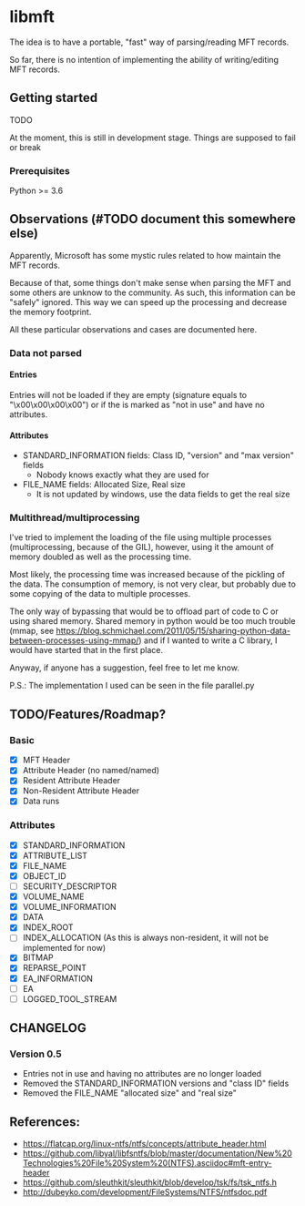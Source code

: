 # libmft

The idea is to have a portable, "fast" way of parsing/reading MFT records.

So far, there is no intention of implementing the ability of writing/editing
MFT records.

## Getting started

TODO

At the moment, this is still in development stage. Things are supposed to fail or break

### Prerequisites

Python >= 3.6

## Observations (#TODO document this somewhere else)

Apparently, Microsoft has some mystic rules related to how maintain the MFT records.

Because of that, some things don't make sense when parsing the MFT and some others
are unknow to the community. As such, this information can be "safely" ignored.
This way we can speed up the processing and decrease the memory footprint.

All these particular observations and cases are documented here.

### Data not parsed

#### Entries

Entries will not be loaded if they are empty (signature equals to "\x00\x00\x00\x00")
or if the is marked as "not in use" and have no attributes.

#### Attributes

- STANDARD_INFORMATION fields: Class ID, "version" and "max version" fields
  - Nobody knows exactly what they are used for
- FILE_NAME fields: Allocated Size, Real size
  - It is not updated by windows, use the data fields to get the real size

### Multithread/multiprocessing

I've tried to implement the loading of the file using multiple processes
(multiprocessing, because of the GIL), however, using it the amount of memory
doubled as well as  the processing time.

Most likely, the processing time was increased because of the pickling of the data.
The consumption of memory, is not very clear, but probably due to some copying
of the data to multiple processes.

The only way of bypassing that would be to offload part of code to C or
using shared memory. Shared memory in python would be too much trouble (mmap, see
https://blog.schmichael.com/2011/05/15/sharing-python-data-between-processes-using-mmap/) and
if I wanted to write a C library, I would have started that in the first place.

Anyway, if anyone has a suggestion, feel free to let me know.

P.S.: The implementation I used can be seen in the file parallel.py

## TODO/Features/Roadmap?

### Basic

- [x] MFT Header
- [x] Attribute Header (no named/named)
- [x] Resident Attribute Header
- [x] Non-Resident Attribute Header
- [x] Data runs

### Attributes

- [x] STANDARD_INFORMATION
- [x] ATTRIBUTE_LIST
- [x] FILE_NAME
- [x] OBJECT_ID
- [ ] SECURITY_DESCRIPTOR
- [x] VOLUME_NAME
- [x] VOLUME_INFORMATION
- [x] DATA
- [x] INDEX_ROOT
- [ ] INDEX_ALLOCATION (As this is always non-resident, it will not be implemented for now)
- [x] BITMAP
- [x] REPARSE_POINT
- [x] EA_INFORMATION
- [ ] EA
- [ ] LOGGED_TOOL_STREAM

## CHANGELOG

### Version 0.5

- Entries not in use and having no attributes are no longer loaded
- Removed the STANDARD_INFORMATION versions and "class ID" fields
- Removed the FILE_NAME "allocated size" and "real size"

## References:

- https://flatcap.org/linux-ntfs/ntfs/concepts/attribute_header.html
- https://github.com/libyal/libfsntfs/blob/master/documentation/New%20Technologies%20File%20System%20(NTFS).asciidoc#mft-entry-header
- https://github.com/sleuthkit/sleuthkit/blob/develop/tsk/fs/tsk_ntfs.h
- http://dubeyko.com/development/FileSystems/NTFS/ntfsdoc.pdf
